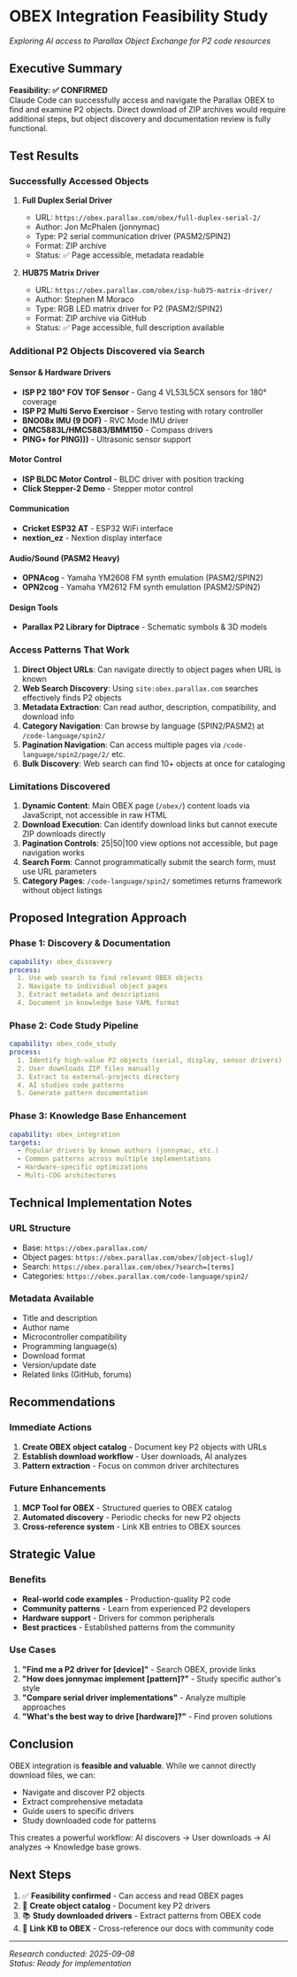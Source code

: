 # OBEX Integration Feasibility Study

*Exploring AI access to Parallax Object Exchange for P2 code resources*

## Executive Summary

**Feasibility: ✅ CONFIRMED**  
Claude Code can successfully access and navigate the Parallax OBEX to find and examine P2 objects. Direct download of ZIP archives would require additional steps, but object discovery and documentation review is fully functional.

## Test Results

### Successfully Accessed Objects

1. **Full Duplex Serial Driver**
   - URL: `https://obex.parallax.com/obex/full-duplex-serial-2/`
   - Author: Jon McPhalen (jonnymac)
   - Type: P2 serial communication driver (PASM2/SPIN2)
   - Format: ZIP archive
   - Status: ✅ Page accessible, metadata readable

2. **HUB75 Matrix Driver**
   - URL: `https://obex.parallax.com/obex/isp-hub75-matrix-driver/`
   - Author: Stephen M Moraco
   - Type: RGB LED matrix driver for P2 (PASM2/SPIN2)
   - Format: ZIP archive via GitHub
   - Status: ✅ Page accessible, full description available

### Additional P2 Objects Discovered via Search

#### Sensor & Hardware Drivers
- **ISP P2 180° FOV TOF Sensor** - Gang 4 VL53L5CX sensors for 180° coverage
- **ISP P2 Multi Servo Exercisor** - Servo testing with rotary controller
- **BNO08x IMU (9 DOF)** - RVC Mode IMU driver
- **QMC5883L/HMC5883/BMM150** - Compass drivers
- **PING+ for PING)))** - Ultrasonic sensor support

#### Motor Control
- **ISP BLDC Motor Control** - BLDC driver with position tracking
- **Click Stepper-2 Demo** - Stepper motor control

#### Communication
- **Cricket ESP32 AT** - ESP32 WiFi interface
- **nextion_ez** - Nextion display interface

#### Audio/Sound (PASM2 Heavy)
- **OPNAcog** - Yamaha YM2608 FM synth emulation (PASM2/SPIN2)
- **OPN2cog** - Yamaha YM2612 FM synth emulation (PASM2/SPIN2)

#### Design Tools
- **Parallax P2 Library for Diptrace** - Schematic symbols & 3D models

### Access Patterns That Work

1. **Direct Object URLs**: Can navigate directly to object pages when URL is known
2. **Web Search Discovery**: Using `site:obex.parallax.com` searches effectively finds P2 objects
3. **Metadata Extraction**: Can read author, description, compatibility, and download info
4. **Category Navigation**: Can browse by language (SPIN2/PASM2) at `/code-language/spin2/`
5. **Pagination Navigation**: Can access multiple pages via `/code-language/spin2/page/2/` etc.
6. **Bulk Discovery**: Web search can find 10+ objects at once for cataloging

### Limitations Discovered

1. **Dynamic Content**: Main OBEX page (`/obex/`) content loads via JavaScript, not accessible in raw HTML
2. **Download Execution**: Can identify download links but cannot execute ZIP downloads directly
3. **Pagination Controls**: 25|50|100 view options not accessible, but page navigation works
4. **Search Form**: Cannot programmatically submit the search form, must use URL parameters
5. **Category Pages**: `/code-language/spin2/` sometimes returns framework without object listings

## Proposed Integration Approach

### Phase 1: Discovery & Documentation
```yaml
capability: obex_discovery
process:
  1. Use web search to find relevant OBEX objects
  2. Navigate to individual object pages
  3. Extract metadata and descriptions
  4. Document in knowledge base YAML format
```

### Phase 2: Code Study Pipeline
```yaml
capability: obex_code_study
process:
  1. Identify high-value P2 objects (serial, display, sensor drivers)
  2. User downloads ZIP files manually
  3. Extract to external-projects directory
  4. AI studies code patterns
  5. Generate pattern documentation
```

### Phase 3: Knowledge Base Enhancement
```yaml
capability: obex_integration
targets:
  - Popular drivers by known authors (jonnymac, etc.)
  - Common patterns across multiple implementations
  - Hardware-specific optimizations
  - Multi-COG architectures
```

## Technical Implementation Notes

### URL Structure
- Base: `https://obex.parallax.com/`
- Object pages: `https://obex.parallax.com/obex/[object-slug]/`
- Search: `https://obex.parallax.com/obex/?search=[terms]`
- Categories: `https://obex.parallax.com/code-language/spin2/`

### Metadata Available
- Title and description
- Author name
- Microcontroller compatibility
- Programming language(s)
- Download format
- Version/update date
- Related links (GitHub, forums)

## Recommendations

### Immediate Actions
1. **Create OBEX object catalog** - Document key P2 objects with URLs
2. **Establish download workflow** - User downloads, AI analyzes
3. **Pattern extraction** - Focus on common driver architectures

### Future Enhancements
1. **MCP Tool for OBEX** - Structured queries to OBEX catalog
2. **Automated discovery** - Periodic checks for new P2 objects
3. **Cross-reference system** - Link KB entries to OBEX sources

## Strategic Value

### Benefits
- **Real-world code examples** - Production-quality P2 code
- **Community patterns** - Learn from experienced P2 developers
- **Hardware support** - Drivers for common peripherals
- **Best practices** - Established patterns from the community

### Use Cases
1. **"Find me a P2 driver for [device]"** - Search OBEX, provide links
2. **"How does jonnymac implement [pattern]?"** - Study specific author's style
3. **"Compare serial driver implementations"** - Analyze multiple approaches
4. **"What's the best way to drive [hardware]?"** - Find proven solutions

## Conclusion

OBEX integration is **feasible and valuable**. While we cannot directly download files, we can:
- Navigate and discover P2 objects
- Extract comprehensive metadata
- Guide users to specific drivers
- Study downloaded code for patterns

This creates a powerful workflow: AI discovers → User downloads → AI analyzes → Knowledge base grows.

## Next Steps

1. ✅ **Feasibility confirmed** - Can access and read OBEX pages
2. 🔄 **Create object catalog** - Document key P2 drivers
3. 📚 **Study downloaded drivers** - Extract patterns from OBEX code
4. 🔗 **Link KB to OBEX** - Cross-reference our docs with community code

---
*Research conducted: 2025-09-08*  
*Status: Ready for implementation*